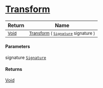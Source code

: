 # [Transform](./NormalizeRotationForX-100663793.md)



| Return | Name | 
| --- | --- | 
| <sub>[Void](https://docs.microsoft.com/en-us/dotnet/api/System.Void)</sub>| <sub>[Transform](./NormalizeRotationForX-100663793.md) ( [`Signature`](./../../../../Signature.md) signature )</sub>| <br>


#### Parameters
 signature  [`Signature`](./../../../../Signature.md)
#### Returns
[Void](https://docs.microsoft.com/en-us/dotnet/api/System.Void)